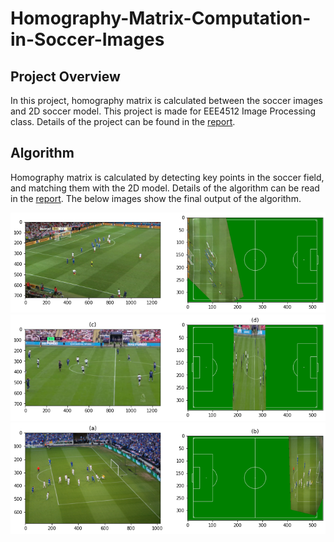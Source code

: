 # Homography-Matrix-Computation-in-Soccer-Images
## Project Overview
In this project, homography matrix is calculated between the soccer images and 2D soccer model. This project is made for EEE4512 Image Processing class. Details of the 
project can be found in the [report](https://github.com/omerkolcak/Homography-Matrix-Computation-in-Soccer-Images/blob/master/EEE4512%20-%20Report.pdf). 
## Algorithm
Homography matrix is calculated by detecting key points in the soccer field, and matching them with the 2D model. Details of the algorithm can be read in the [report](https://github.com/omerkolcak/Homography-Matrix-Computation-in-Soccer-Images/blob/master/EEE4512%20-%20Report.pdf). The below images show the final output of the algorithm. </br>

![alt text for screen readers](readme-images/final-1.png "Output 1")
![alt text for screen readers](readme-images/final-2.png "Output 2")
![alt text for screen readers](readme-images/final-3.png "Output 3")
